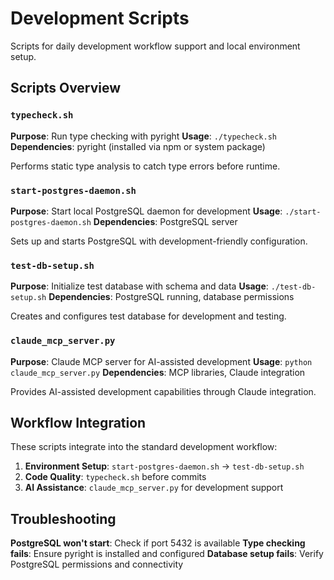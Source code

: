 # Development Scripts

Scripts for daily development workflow support and local environment setup.

## Scripts Overview

### `typecheck.sh`
**Purpose**: Run type checking with pyright
**Usage**: `./typecheck.sh`
**Dependencies**: pyright (installed via npm or system package)

Performs static type analysis to catch type errors before runtime.

### `start-postgres-daemon.sh`
**Purpose**: Start local PostgreSQL daemon for development
**Usage**: `./start-postgres-daemon.sh`
**Dependencies**: PostgreSQL server

Sets up and starts PostgreSQL with development-friendly configuration.

### `test-db-setup.sh`
**Purpose**: Initialize test database with schema and data
**Usage**: `./test-db-setup.sh`
**Dependencies**: PostgreSQL running, database permissions

Creates and configures test database for development and testing.

### `claude_mcp_server.py`
**Purpose**: Claude MCP server for AI-assisted development
**Usage**: `python claude_mcp_server.py`
**Dependencies**: MCP libraries, Claude integration

Provides AI-assisted development capabilities through Claude integration.

## Workflow Integration

These scripts integrate into the standard development workflow:

1. **Environment Setup**: `start-postgres-daemon.sh` → `test-db-setup.sh`
2. **Code Quality**: `typecheck.sh` before commits
3. **AI Assistance**: `claude_mcp_server.py` for development support

## Troubleshooting

**PostgreSQL won't start**: Check if port 5432 is available
**Type checking fails**: Ensure pyright is installed and configured
**Database setup fails**: Verify PostgreSQL permissions and connectivity
